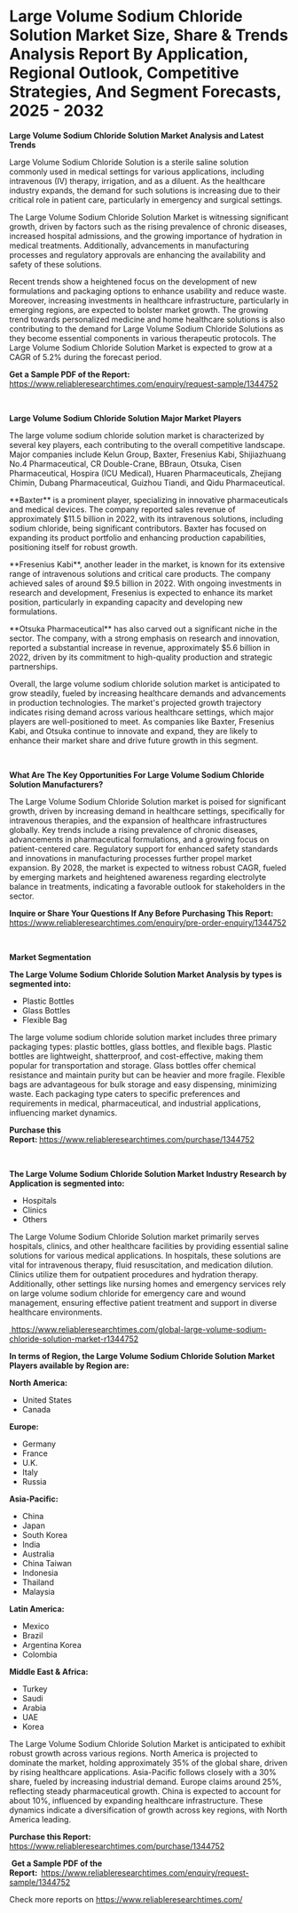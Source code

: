 <p><h1>Large Volume Sodium Chloride Solution Market Size, Share & Trends Analysis Report By Application, Regional Outlook, Competitive Strategies, And Segment Forecasts, 2025 - 2032</h1></p><p><strong>Large Volume Sodium Chloride Solution Market Analysis and Latest Trends</strong></p>
<p><p>Large Volume Sodium Chloride Solution is a sterile saline solution commonly used in medical settings for various applications, including intravenous (IV) therapy, irrigation, and as a diluent. As the healthcare industry expands, the demand for such solutions is increasing due to their critical role in patient care, particularly in emergency and surgical settings.</p><p>The Large Volume Sodium Chloride Solution Market is witnessing significant growth, driven by factors such as the rising prevalence of chronic diseases, increased hospital admissions, and the growing importance of hydration in medical treatments. Additionally, advancements in manufacturing processes and regulatory approvals are enhancing the availability and safety of these solutions.</p><p>Recent trends show a heightened focus on the development of new formulations and packaging options to enhance usability and reduce waste. Moreover, increasing investments in healthcare infrastructure, particularly in emerging regions, are expected to bolster market growth. The growing trend towards personalized medicine and home healthcare solutions is also contributing to the demand for Large Volume Sodium Chloride Solutions as they become essential components in various therapeutic protocols. The Large Volume Sodium Chloride Solution Market is expected to grow at a CAGR of 5.2% during the forecast period.</p></p>
<p><strong>Get a Sample PDF of the Report:&nbsp;</strong> <a href="https://www.reliableresearchtimes.com/enquiry/request-sample/1344752?utm_campaign=3291&utm_medium=2&utm_source=Github&utm_content=ia&utm_term=09032025&utm_id=large-volume-sodium-chloride-solution">https://www.reliableresearchtimes.com/enquiry/request-sample/1344752</a></p>
<p>&nbsp;</p>
<p><strong>Large Volume Sodium Chloride Solution Major Market Players</strong></p>
<p><p>The large volume sodium chloride solution market is characterized by several key players, each contributing to the overall competitive landscape. Major companies include Kelun Group, Baxter, Fresenius Kabi, Shijiazhuang No.4 Pharmaceutical, CR Double-Crane, BBraun, Otsuka, Cisen Pharmaceutical, Hospira (ICU Medical), Huaren Pharmaceuticals, Zhejiang Chimin, Dubang Pharmaceutical, Guizhou Tiandi, and Qidu Pharmaceutical.</p><p>**Baxter** is a prominent player, specializing in innovative pharmaceuticals and medical devices. The company reported sales revenue of approximately $11.5 billion in 2022, with its intravenous solutions, including sodium chloride, being significant contributors. Baxter has focused on expanding its product portfolio and enhancing production capabilities, positioning itself for robust growth.</p><p>**Fresenius Kabi**, another leader in the market, is known for its extensive range of intravenous solutions and critical care products. The company achieved sales of around $9.5 billion in 2022. With ongoing investments in research and development, Fresenius is expected to enhance its market position, particularly in expanding capacity and developing new formulations.</p><p>**Otsuka Pharmaceutical** has also carved out a significant niche in the sector. The company, with a strong emphasis on research and innovation, reported a substantial increase in revenue, approximately $5.6 billion in 2022, driven by its commitment to high-quality production and strategic partnerships.</p><p>Overall, the large volume sodium chloride solution market is anticipated to grow steadily, fueled by increasing healthcare demands and advancements in production technologies. The market's projected growth trajectory indicates rising demand across various healthcare settings, which major players are well-positioned to meet. As companies like Baxter, Fresenius Kabi, and Otsuka continue to innovate and expand, they are likely to enhance their market share and drive future growth in this segment.</p></p>
<p>&nbsp;</p>
<p><strong>What Are The Key Opportunities For Large Volume Sodium Chloride Solution Manufacturers?</strong></p>
<p><p>The Large Volume Sodium Chloride Solution market is poised for significant growth, driven by increasing demand in healthcare settings, specifically for intravenous therapies, and the expansion of healthcare infrastructures globally. Key trends include a rising prevalence of chronic diseases, advancements in pharmaceutical formulations, and a growing focus on patient-centered care. Regulatory support for enhanced safety standards and innovations in manufacturing processes further propel market expansion. By 2028, the market is expected to witness robust CAGR, fueled by emerging markets and heightened awareness regarding electrolyte balance in treatments, indicating a favorable outlook for stakeholders in the sector.</p></p>
<p><strong>Inquire or Share Your Questions If Any Before Purchasing This Report:</strong> <a href="https://www.reliableresearchtimes.com/enquiry/pre-order-enquiry/1344752?utm_campaign=3291&utm_medium=2&utm_source=Github&utm_content=ia&utm_term=09032025&utm_id=large-volume-sodium-chloride-solution">https://www.reliableresearchtimes.com/enquiry/pre-order-enquiry/1344752</a></p>
<p>&nbsp;</p>
<p><strong>Market Segmentation</strong></p>
<p><strong>The Large Volume Sodium Chloride Solution Market Analysis by types is segmented into:</strong></p>
<p><ul><li>Plastic Bottles</li><li>Glass Bottles</li><li>Flexible Bag</li></ul></p>
<p><p>The large volume sodium chloride solution market includes three primary packaging types: plastic bottles, glass bottles, and flexible bags. Plastic bottles are lightweight, shatterproof, and cost-effective, making them popular for transportation and storage. Glass bottles offer chemical resistance and maintain purity but can be heavier and more fragile. Flexible bags are advantageous for bulk storage and easy dispensing, minimizing waste. Each packaging type caters to specific preferences and requirements in medical, pharmaceutical, and industrial applications, influencing market dynamics.</p></p>
<p><strong>Purchase this Report:&nbsp;</strong><a href="https://www.reliableresearchtimes.com/purchase/1344752?utm_campaign=3291&utm_medium=2&utm_source=Github&utm_content=ia&utm_term=09032025&utm_id=large-volume-sodium-chloride-solution">https://www.reliableresearchtimes.com/purchase/1344752</a></p>
<p>&nbsp;</p>
<p><strong>The Large Volume Sodium Chloride Solution Market Industry Research by Application is segmented into:</strong></p>
<p><ul><li>Hospitals</li><li>Clinics</li><li>Others</li></ul></p>
<p><p>The Large Volume Sodium Chloride Solution market primarily serves hospitals, clinics, and other healthcare facilities by providing essential saline solutions for various medical applications. In hospitals, these solutions are vital for intravenous therapy, fluid resuscitation, and medication dilution. Clinics utilize them for outpatient procedures and hydration therapy. Additionally, other settings like nursing homes and emergency services rely on large volume sodium chloride for emergency care and wound management, ensuring effective patient treatment and support in diverse healthcare environments.</p></p>
<p><a href="https://www.reliableresearchtimes.com/global-large-volume-sodium-chloride-solution-market-r1344752?utm_campaign=3291&utm_medium=2&utm_source=Github&utm_content=ia&utm_term=09032025&utm_id=large-volume-sodium-chloride-solution">&nbsp;https://www.reliableresearchtimes.com/global-large-volume-sodium-chloride-solution-market-r1344752</a></p>
<p><strong>In terms of Region, the Large Volume Sodium Chloride Solution Market Players available by Region are:</strong></p>
<p>
    <p> <strong> North America: </strong>
        <ul>
            <li>United States</li>
            <li>Canada</li>
        </ul>
        </p> 
    <p> <strong> Europe: </strong>
        <ul>
            <li>Germany</li>
            <li>France</li>
            <li>U.K.</li>
            <li>Italy</li>
            <li>Russia</li>
        </ul>
        </p> 
    <p> <strong> Asia-Pacific: </strong>
        <ul>
            <li>China</li>
            <li>Japan</li>
            <li>South Korea</li>
            <li>India</li>
            <li>Australia</li>
            <li>China Taiwan</li>
            <li>Indonesia</li>
            <li>Thailand</li>
            <li>Malaysia</li>
        </ul>
        </p> 
    <p> <strong> Latin America: </strong>
        <ul>
            <li>Mexico</li>
            <li>Brazil</li>
            <li>Argentina Korea</li>
            <li>Colombia</li>
        </ul>
        </p> 
    <p> <strong> Middle East & Africa: </strong>
        <ul>
            <li>Turkey</li>
            <li>Saudi</li>
            <li>Arabia</li>
            <li>UAE</li>
            <li>Korea</li>
        </ul>
    </p>
    </p>
<p><p>The Large Volume Sodium Chloride Solution Market is anticipated to exhibit robust growth across various regions. North America is projected to dominate the market, holding approximately 35% of the global share, driven by rising healthcare applications. Asia-Pacific follows closely with a 30% share, fueled by increasing industrial demand. Europe claims around 25%, reflecting steady pharmaceutical growth. China is expected to account for about 10%, influenced by expanding healthcare infrastructure. These dynamics indicate a diversification of growth across key regions, with North America leading.</p></p>
<p><strong>Purchase this Report: </strong><a href="https://www.reliableresearchtimes.com/purchase/1344752?utm_campaign=3291&utm_medium=2&utm_source=Github&utm_content=ia&utm_term=09032025&utm_id=large-volume-sodium-chloride-solution">https://www.reliableresearchtimes.com/purchase/1344752</a></p>
<p>&nbsp;<strong>Get a Sample PDF of the Report:&nbsp;&nbsp;</strong><a href="https://www.reliableresearchtimes.com/enquiry/request-sample/1344752?utm_campaign=3291&utm_medium=2&utm_source=Github&utm_content=ia&utm_term=09032025&utm_id=large-volume-sodium-chloride-solution">https://www.reliableresearchtimes.com/enquiry/request-sample/1344752</a></p>
<p><strong></strong></p>
<p>Check more reports on <a href="https://www.reliableresearchtimes.com/?utm_campaign=3291&utm_medium=2&utm_source=Github&utm_content=ia&utm_term=09032025&utm_id=large-volume-sodium-chloride-solution">https://www.reliableresearchtimes.com/</a></p>